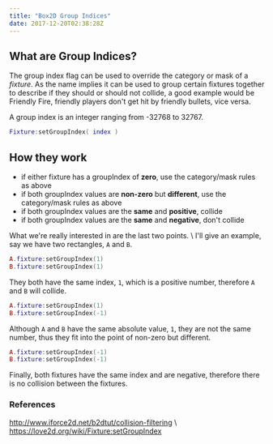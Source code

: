 ```yaml
---
title: "Box2D Group Indices"
date: 2017-12-20T02:38:28Z
---
```


## What are Group Indices?

The group index flag can be used to override the category or mask of a _fixture_. As the name implies it can be used to group certain fixtures together to describe if they should or should not collide, a good example would be Friendly Fire, friendly players don't get hit by friendly bullets, vice versa.

A group index is an integer ranging from -32768 to 32767.

```lua
Fixture:setGroupIndex( index )
```

## How they work

- if either fixture has a groupIndex of **zero**, use the category/mask rules as above
- if both groupIndex values are **non-zero** but **different**, use the category/mask rules as above
- if both groupIndex values are the **same** and **positive**, collide
- if both groupIndex values are the **same** and **negative**, don't collide

What we're really interested in are the last two points. \\
I'll give an example, say we have two rectangles, `A` and `B`.

```lua
A.fixture:setGroupIndex(1)
B.fixture:setGroupIndex(1)
```

They both have the same index, `1`, which is a positive number, therefore `A` and `B` will collide.

```lua
A.fixture:setGroupIndex(1)
B.fixture:setGroupIndex(-1)
```

Although `A` and `B` have the same absolute value, `1`, they are not the same number, thus they fit into the point of non-zero but different.

```lua
A.fixture:setGroupIndex(-1)
B.fixture:setGroupIndex(-1)
```

Finally, both fixtures have the same index and are negative, therefore there is no collision between the fixtures.

### References

<http://www.iforce2d.net/b2dtut/collision-filtering> \\
<https://love2d.org/wiki/Fixture:setGroupIndex>
